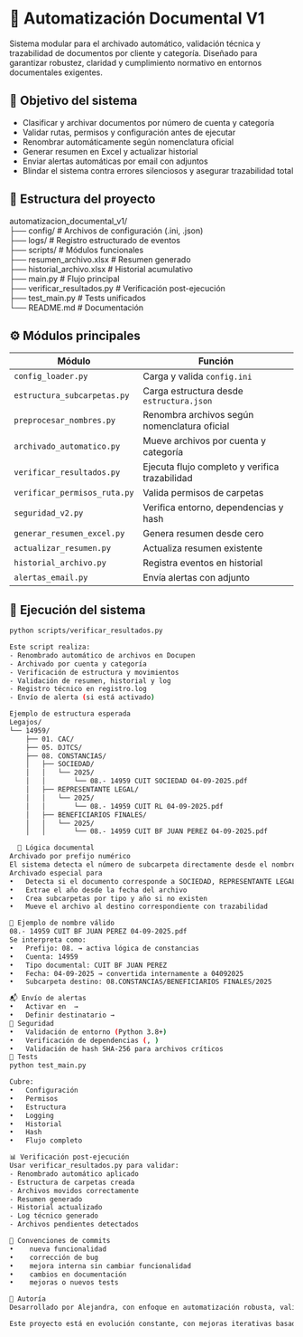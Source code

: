 # 📘 Automatización Documental V1  
Sistema modular para el archivado automático, validación técnica y trazabilidad de documentos por cliente y categoría. Diseñado para garantizar robustez, claridad y cumplimiento normativo en entornos documentales exigentes.

## 🚀 Objetivo del sistema  
- Clasificar y archivar documentos por número de cuenta y categoría  
- Validar rutas, permisos y configuración antes de ejecutar  
- Renombrar automáticamente según nomenclatura oficial  
- Generar resumen en Excel y actualizar historial  
- Enviar alertas automáticas por email con adjuntos  
- Blindar el sistema contra errores silenciosos y asegurar trazabilidad total  

## 🧩 Estructura del proyecto  
automatizacion_documental_v1/  
├── config/                  # Archivos de configuración (.ini, .json)  
├── logs/                   # Registro estructurado de eventos  
├── scripts/                # Módulos funcionales  
├── resumen_archivo.xlsx    # Resumen generado  
├── historial_archivo.xlsx  # Historial acumulativo  
├── main.py                 # Flujo principal  
├── verificar_resultados.py # Verificación post-ejecución  
├── test_main.py            # Tests unificados  
└── README.md               # Documentación  

## ⚙️ Módulos principales  
| Módulo                        | Función |
|------------------------------|---------|
| `config_loader.py`           | Carga y valida `config.ini` |
| `estructura_subcarpetas.py`  | Carga estructura desde `estructura.json` |
| `preprocesar_nombres.py`     | Renombra archivos según nomenclatura oficial |
| `archivado_automatico.py`    | Mueve archivos por cuenta y categoría |
| `verificar_resultados.py`    | Ejecuta flujo completo y verifica trazabilidad |
| `verificar_permisos_ruta.py` | Valida permisos de carpetas |
| `seguridad_v2.py`            | Verifica entorno, dependencias y hash |
| `generar_resumen_excel.py`   | Genera resumen desde cero |
| `actualizar_resumen.py`      | Actualiza resumen existente |
| `historial_archivo.py`       | Registra eventos en historial |
| `alertas_email.py`           | Envía alertas con adjunto |

## 🧪 Ejecución del sistema  
```bash
python scripts/verificar_resultados.py

Este script realiza:
- Renombrado automático de archivos en Docupen
- Archivado por cuenta y categoría
- Verificación de estructura y movimientos
- Validación de resumen, historial y log
- Registro técnico en registro.log
- Envío de alerta (si está activado)

Ejemplo de estructura esperada
Legajos/
└── 14959/
    ├── 01. CAC/
    ├── 05. DJTCS/
    ├── 08. CONSTANCIAS/
    │   ├── SOCIEDAD/
    │   │   └── 2025/
    │   │       └── 08.- 14959 CUIT SOCIEDAD 04-09-2025.pdf
    │   ├── REPRESENTANTE LEGAL/
    │   │   └── 2025/
    │   │       └── 08.- 14959 CUIT RL 04-09-2025.pdf
    │   ├── BENEFICIARIOS FINALES/
    │   │   └── 2025/
    │   │       └── 08.- 14959 CUIT BF JUAN PEREZ 04-09-2025.pdf

  🧠 Lógica documental
Archivado por prefijo numérico
El sistema detecta el número de subcarpeta directamente desde el nombre del archivo (ej. , ) y lo utiliza para determinar la carpeta de destino dentro de la cuenta. Si el prefijo es , se activa una lógica especial para constancias.
Archivado especial para 
• 	Detecta si el documento corresponde a SOCIEDAD, REPRESENTANTE LEGAL o BENEFICIARIO FINAL
• 	Extrae el año desde la fecha del archivo
• 	Crea subcarpetas por tipo y año si no existen
• 	Mueve el archivo al destino correspondiente con trazabilidad

🧠 Ejemplo de nombre válido
08.- 14959 CUIT BF JUAN PEREZ 04-09-2025.pdf
Se interpreta como:
• 	Prefijo: 08. → activa lógica de constancias
• 	Cuenta: 14959
• 	Tipo documental: CUIT BF JUAN PEREZ 
• 	Fecha: 04-09-2025 → convertida internamente a 04092025
• 	Subcarpeta destino: 08.CONSTANCIAS/BENEFICIARIOS FINALES/2025

📬 Envío de alertas
• 	Activar en  → 
• 	Definir destinatario → 
🔐 Seguridad
• 	Validación de entorno (Python 3.8+)
• 	Verificación de dependencias (, )
• 	Validación de hash SHA-256 para archivos críticos
🧪 Tests
python test_main.py

Cubre:
• 	Configuración
• 	Permisos
• 	Estructura
• 	Logging
• 	Historial
• 	Hash
• 	Flujo completo

📊 Verificación post-ejecución
Usar verificar_resultados.py para validar:
- Renombrado automático aplicado
- Estructura de carpetas creada
- Archivos movidos correctamente
- Resumen generado
- Historial actualizado
- Log técnico generado
- Archivos pendientes detectados

📌 Convenciones de commits
• 	 nueva funcionalidad
• 	 corrección de bug
• 	 mejora interna sin cambiar funcionalidad
• 	 cambios en documentación
• 	 mejoras o nuevos tests

📝 Autoría
Desarrollado por Alejandra, con enfoque en automatización robusta, validación modular y trazabilidad documental.

Este proyecto está en evolución constante, con mejoras iterativas basadas en pruebas reales y feedback técnico.




